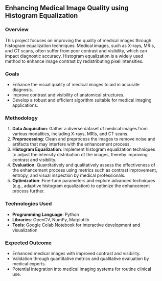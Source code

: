 ## Enhancing Medical Image Quality using Histogram Equalization

### Overview
This project focuses on improving the quality of medical images through histogram equalization techniques. Medical images, such as X-rays, MRIs, and CT scans, often suffer from poor contrast and visibility, which can impact diagnostic accuracy. Histogram equalization is a widely used method to enhance image contrast by redistributing pixel intensities.

### Goals
- Enhance the visual quality of medical images to aid in accurate diagnosis.
- Improve contrast and visibility of anatomical structures.
- Develop a robust and efficient algorithm suitable for medical imaging applications.
  
### Methodology
1. **Data Acquisition**: Gather a diverse dataset of medical images from various modalities, including X-rays, MRIs, and CT scans.
2. **Preprocessing**: Clean and preprocess the images to remove noise and artifacts that may interfere with the enhancement process.
3. **Histogram Equalization**: Implement histogram equalization techniques to adjust the intensity distribution of the images, thereby improving contrast and visibility.
4. **Evaluation**: Quantitatively and qualitatively assess the effectiveness of the enhancement process using metrics such as contrast improvement, entropy, and visual inspection by medical professionals.
5. **Optimization**: Fine-tune parameters and explore advanced techniques (e.g., adaptive histogram equalization) to optimize the enhancement process further.
  
### Technologies Used
- **Programming Language**: Python
- **Libraries**: OpenCV, NumPy, Matplotlib
- **Tools**: Google Colab Notebook for interactive development and visualization
  
### Expected Outcome
- Enhanced medical images with improved contrast and visibility.
- Validation through quantitative metrics and qualitative evaluation by medical experts.
- Potential integration into medical imaging systems for routine clinical use.

